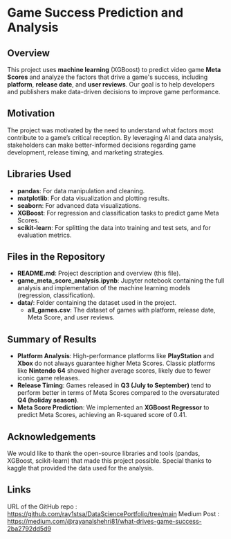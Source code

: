 
# Game Success Prediction and Analysis

## Overview
This project uses **machine learning** (XGBoost) to predict video game **Meta Scores** and analyze the factors that drive a game's success, including **platform**, **release date**, and **user reviews**. Our goal is to help developers and publishers make data-driven decisions to improve game performance.

## Motivation
The project was motivated by the need to understand what factors most contribute to a game’s critical reception. By leveraging AI and data analysis, stakeholders can make better-informed decisions regarding game development, release timing, and marketing strategies.

## Libraries Used
- **pandas**: For data manipulation and cleaning.
- **matplotlib**: For data visualization and plotting results.
- **seaborn**: For advanced data visualizations.
- **XGBoost**: For regression and classification tasks to predict game Meta Scores.
- **scikit-learn**: For splitting the data into training and test sets, and for evaluation metrics.

## Files in the Repository
- **README.md**: Project description and overview (this file).
- **game_meta_score_analysis.ipynb**: Jupyter notebook containing the full analysis and implementation of the machine learning models (regression, classification).
- **data/**: Folder containing the dataset used in the project.
  - **all_games.csv**: The dataset of games with platform, release date, Meta Score, and user reviews.

## Summary of Results
- **Platform Analysis**: High-performance platforms like **PlayStation** and **Xbox** do not always guarantee higher Meta Scores. Classic platforms like **Nintendo 64** showed higher average scores, likely due to fewer iconic game releases.
- **Release Timing**: Games released in **Q3 (July to September)** tend to perform better in terms of Meta Scores compared to the oversaturated **Q4 (holiday season)**.
- **Meta Score Prediction**: We implemented an **XGBoost Regressor** to predict Meta Scores, achieving an R-squared score of 0.41.

## Acknowledgements
We would like to thank the open-source libraries and tools (pandas, XGBoost, scikit-learn) that made this project possible. Special thanks to kaggle  that provided the data used for the analysis.

## Links 
URL of the GitHub repo : https://github.com/ray1stsa/DataSciencePortfolio/tree/main
Medium Post : https://medium.com/@rayanalshehri81/what-drives-game-success-2ba2792dd5d9
